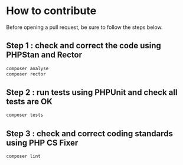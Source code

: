 # How to contribute

Before opening a pull request, be sure to follow the steps below.

## Step 1 : check and correct the code using PHPStan and Rector
```bash
composer analyse
composer rector
```

## Step 2 : run tests using PHPUnit and check all tests are OK
```bash
composer tests
```

## Step 3 : check and correct coding standards using PHP CS Fixer
```bash
composer lint
```
